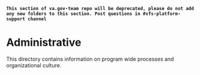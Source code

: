 **```This section of va.gov-team repo will be deprecated, please do not add any new folders to this section. Post questions in #vfs-platform-support channel```**

# Administrative
This directory contains information on program wide processes and organizational culture.
